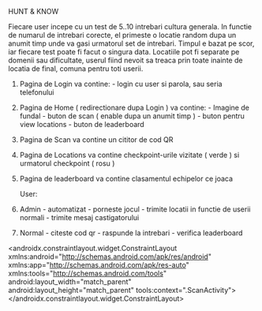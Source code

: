 HUNT & KNOW

Fiecare user incepe cu un test de 5..10 intrebari cultura generala. In functie de numarul de intrebari corecte, 
el primeste o locatie random dupa un anumit timp unde va gasi urmatorul set de intrebari. Timpul e bazat pe scor,
 iar fiecare test poate fi facut o singura data. Locatiile pot fi separate pe domenii sau dificultate, userul fiind 
nevoit sa treaca prin toate inainte de locatia de final, comuna pentru toti userii.

1. Pagina de Login va contine: - login cu user si parola, sau seria telefonului
2. Pagina de Home ( redirectionare dupa Login ) va contine: - Imagine de fundal - buton de scan ( enable dupa un anumit timp ) - buton pentru view locations - buton de leaderboard
3. Pagina de Scan va contine un cititor de cod QR
4. Pagina de Locations va contine checkpoint-urile vizitate ( verde ) si urmatorul checkpoint ( rosu )
5. Pagina de leaderboard va contine clasamentul echipelor ce joaca    
   
   User:
6. Admin - automatizat - porneste jocul - trimite locatii in functie de userii normali - trimite mesaj castigatorului
7. Normal - citeste cod qr - raspunde la intrebari - verifica leaderboard
<?xml version="1.0" encoding="utf-8"?>
<androidx.constraintlayout.widget.ConstraintLayout xmlns:android="http://schemas.android.com/apk/res/android"
    xmlns:app="http://schemas.android.com/apk/res-auto"
    xmlns:tools="http://schemas.android.com/tools"
    android:layout_width="match_parent"
    android:layout_height="match_parent"
    tools:context=".ScanActivity">
    <SurfaceView
        android:id="@+id/surfaceQRScanner"
        android:layout_width="match_parent"
        android:layout_height="match_parent" />
</androidx.constraintlayout.widget.ConstraintLayout>